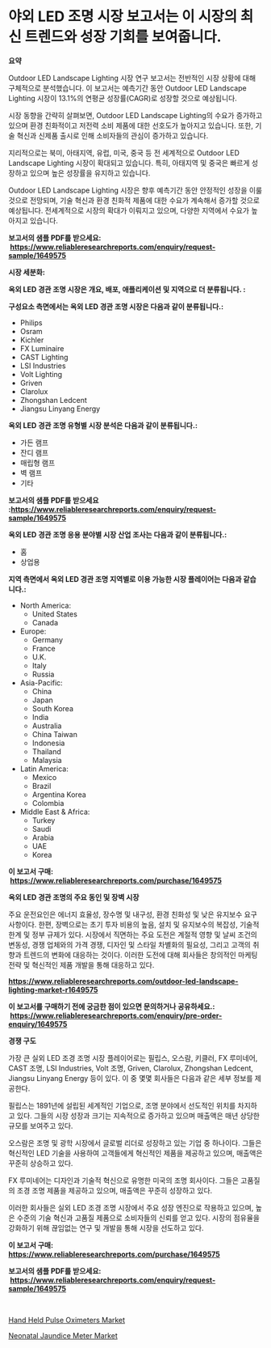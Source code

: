 <p><h1>야외 LED 조명 시장 보고서는 이 시장의 최신 트렌드와 성장 기회를 보여줍니다.</h1></p><p><strong>요약</strong></p>
<p><p>Outdoor LED Landscape Lighting 시장 연구 보고서는 전반적인 시장 상황에 대해 구체적으로 분석했습니다. 이 보고서는 예측기간 동안 Outdoor LED Landscape Lighting 시장이 13.1%의 연평균 성장률(CAGR)로 성장할 것으로 예상됩니다.</p><p>시장 동향을 간략히 살펴보면, Outdoor LED Landscape Lighting의 수요가 증가하고 있으며 환경 친화적이고 저전력 소비 제품에 대한 선호도가 높아지고 있습니다. 또한, 기술 혁신과 신제품 출시로 인해 소비자들의 관심이 증가하고 있습니다.</p><p>지리적으로는 북미, 아태지역, 유럽, 미국, 중국 등 전 세계적으로 Outdoor LED Landscape Lighting 시장이 확대되고 있습니다. 특히, 아태지역 및 중국은 빠르게 성장하고 있으며 높은 성장률을 유지하고 있습니다.</p><p>Outdoor LED Landscape Lighting 시장은 향후 예측기간 동안 안정적인 성장을 이룰 것으로 전망되며, 기술 혁신과 환경 친화적 제품에 대한 수요가 계속해서 증가할 것으로 예상됩니다. 전세계적으로 시장의 확대가 이뤄지고 있으며, 다양한 지역에서 수요가 높아지고 있습니다.</p></p>
<p><strong>보고서의 샘플 PDF를 받으세요: &nbsp;<a href="https://www.reliableresearchreports.com/enquiry/request-sample/1649575">https://www.reliableresearchreports.com/enquiry/request-sample/1649575</a></strong></p>
<p><strong>시장 세분화:</strong></p>
<p><strong> 옥외 LED 경관 조명 시장은 개요, 배포, 애플리케이션 및 지역으로 더 분류됩니다. :</strong></p>
<p><strong>구성요소 측면에서는 옥외 LED 경관 조명 시장은 다음과 같이 분류됩니다.:</strong></p>
<p><ul><li>Philips</li><li>Osram</li><li>Kichler</li><li>FX Luminaire</li><li>CAST Lighting</li><li>LSI Industries</li><li>Volt Lighting</li><li>Griven</li><li>Clarolux</li><li>Zhongshan Ledcent</li><li>Jiangsu Linyang Energy</li></ul></p>
<p><strong> 옥외 LED 경관 조명 유형별 시장 분석은 다음과 같이 분류됩니다.:</strong></p>
<p><ul><li>가든 램프</li><li>잔디 램프</li><li>매립형 램프</li><li>벽 램프</li><li>기타</li></ul></p>
<p><strong>보고서의 샘플 PDF를 받으세요 :<a href="https://www.reliableresearchreports.com/enquiry/request-sample/1649575">https://www.reliableresearchreports.com/enquiry/request-sample/1649575</a></strong></p>
<p><strong> 옥외 LED 경관 조명 응용 분야별 시장 산업 조사는 다음과 같이 분류됩니다.:</strong></p>
<p><ul><li>홈</li><li>상업용</li></ul></p>
<p><strong>지역 측면에서 옥외 LED 경관 조명 지역별로 이용 가능한 시장 플레이어는 다음과 같습니다.:</strong></p>
<p><ul>
    <li>
        North America:
        <ul>
            <li>United States</li>
            <li>Canada</li>
        </ul>
    </li>
    <li>
        Europe:
        <ul>
            <li>Germany</li>
            <li>France</li>
            <li>U.K.</li>
            <li>Italy</li>
            <li>Russia</li>
        </ul>
    </li>
    <li>
        Asia-Pacific:
        <ul>
            <li>China</li>
            <li>Japan</li>
            <li>South Korea</li>
            <li>India</li>
            <li>Australia</li>
            <li>China Taiwan</li>
            <li>Indonesia</li>
            <li>Thailand</li>
            <li>Malaysia</li>
        </ul>
    </li>
    <li>
        Latin America:
        <ul>
            <li>Mexico</li>
            <li>Brazil</li>
            <li>Argentina Korea</li>
            <li>Colombia</li>
        </ul>
    </li>
    <li>
        Middle East & Africa:
        <ul>
            <li>Turkey</li>
            <li>Saudi</li>
            <li>Arabia</li>
            <li>UAE</li>
            <li>Korea</li>
        </ul>
    </li>
    </ul></p>
<p><strong>이 보고서 구매: &nbsp;<a href="https://www.reliableresearchreports.com/purchase/1649575">https://www.reliableresearchreports.com/purchase/1649575</a></strong></p>
<p><strong>옥외 LED 경관 조명의 주요 동인 및 장벽 시장</strong></p>
<p><p>주요 운전요인은 에너지 효율성, 장수명 및 내구성, 환경 친화성 및 낮은 유지보수 요구 사항이다. 한편, 장벽으로는 초기 투자 비용의 높음, 설치 및 유지보수의 복잡성, 기술적 한계 및 정부 규제가 있다. 시장에서 직면하는 주요 도전은 계절적 영향 및 날씨 조건의 변동성, 경쟁 업체와의 가격 경쟁, 디자인 및 스타일 차별화의 필요성, 그리고 고객의 취향과 트렌드의 변화에 대응하는 것이다. 이러한 도전에 대해 회사들은 창의적인 마케팅 전략 및 혁신적인 제품 개발을 통해 대응하고 있다.</p></p>
<p><strong><a href="https://www.reliableresearchreports.com/outdoor-led-landscape-lighting-market-r1649575">https://www.reliableresearchreports.com/outdoor-led-landscape-lighting-market-r1649575</a></strong></p>
<p><strong>이 보고서를 구매하기 전에 궁금한 점이 있으면 문의하거나 공유하세요.: &nbsp;<a href="https://www.reliableresearchreports.com/enquiry/pre-order-enquiry/1649575">https://www.reliableresearchreports.com/enquiry/pre-order-enquiry/1649575</a></strong></p>
<p><strong>경쟁 구도</strong></p>
<p><p>가장 큰 실외 LED 조경 조명 시장 플레이어로는 필립스, 오스람, 키클러, FX 루미네어, CAST 조명, LSI Industries, Volt 조명, Griven, Clarolux, Zhongshan Ledcent, Jiangsu Linyang Energy 등이 있다. 이 중 몇몇 회사들은 다음과 같은 세부 정보를 제공한다.</p><p>필립스는 1891년에 설립된 세계적인 기업으로, 조명 분야에서 선도적인 위치를 차지하고 있다. 그들의 시장 성장과 크기는 지속적으로 증가하고 있으며 매출액은 매년 상당한 규모를 보여주고 있다.</p><p>오스람은 조명 및 광학 시장에서 글로벌 리더로 성장하고 있는 기업 중 하나이다. 그들은 혁신적인 LED 기술을 사용하여 고객들에게 혁신적인 제품을 제공하고 있으며, 매출액은 꾸준히 상승하고 있다.</p><p>FX 루미네어는 디자인과 기술적 혁신으로 유명한 미국의 조명 회사이다. 그들은 고품질의 조경 조명 제품을 제공하고 있으며, 매출액은 꾸준히 성장하고 있다.</p><p>이러한 회사들은 실외 LED 조경 조명 시장에서 주요 성장 엔진으로 작용하고 있으며, 높은 수준의 기술 혁신과 고품질 제품으로 소비자들의 신뢰를 얻고 있다. 시장의 점유율을 강화하기 위해 끊임없는 연구 및 개발을 통해 시장을 선도하고 있다.</p></p>
<p><strong>이 보고서 구매: &nbsp; <a href="https://www.reliableresearchreports.com/purchase/1649575">https://www.reliableresearchreports.com/purchase/1649575</a></strong></p>
<p><strong>보고서의 샘플 PDF를 받으세요: &nbsp;<a href="https://www.reliableresearchreports.com/enquiry/request-sample/1649575">https://www.reliableresearchreports.com/enquiry/request-sample/1649575</a></strong><strong></strong></p>
<p>&nbsp;</p>
<p><p><a href="https://invited-way-688.notion.site/Hand-Held-Pulse-Oximeters-Market-Exploring-Market-Share-Market-Trends-and-Future-Growth-1977bd248805484fac44d91753345394">Hand Held Pulse Oximeters Market</a></p><p><a href="https://mire-aunt-385.notion.site/Analyzing-Neonatal-Jaundice-Meter-Market-Global-Industry-Perspective-and-Forecast-2024-to-2031-3fce69058b0c4fe7893680702c386283">Neonatal Jaundice Meter Market</a></p></p>